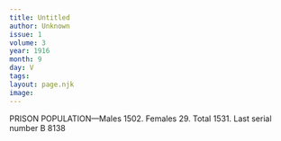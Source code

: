 ```yaml
---
title: Untitled
author: Unknown
issue: 1
volume: 3
year: 1916
month: 9
day: V
tags:
layout: page.njk
image:
---
```

PRISON POPULATION—Males 1502. Females 29. Total 1531. Last serial number B 8138

